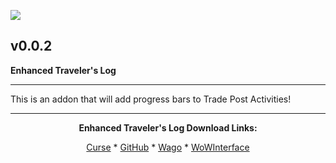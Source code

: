 [![](https://img.shields.io/static/v1?label=Donate&message=CashApp&color=brightgreen)](https://bit.ly/3fyxxSU)

v0.0.2
------------------------------

**Enhanced Traveler's Log**

------------------------------

This is an addon that will add progress bars to Trade Post Activities!

------------------------------
<div align="center">

**Enhanced Traveler's Log Download Links:**

[Curse](https://legacy.curseforge.com/wow/addons/enhanced-travelers-log "This link takes you to the Curseforge.com website, you may download it here and help support the developers.") * [GitHub](https://github.com/donniedice/Enhanced_Travelers_Log "This link takes you to the GitHub.com website, you may download it here.") * [Wago](https://addons.wago.io/addons/enhanced-travelers-log "This link takes you to the Wago.io website, you may download it here and help support the developers.") * [WoWInterface](https://www.wowinterface.com/downloads/info26643-EnhancedTravelersLog.html "This link takes you to the WoWInterface.com website, you may download it here.")

</div>
